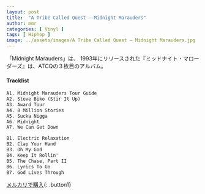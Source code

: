 ```yaml
---
layout: post
title:  "A Tribe Called Quest – Midnight Marauders"
author: mmr
categories: [ Vinyl ]
tags: [ Hiphop ]
image: ../assets/images/A Tribe Called Quest – Midnight Marauders.jpg
---
```


「Midnight Marauders」は、
1993年にリリースされた『ミッドナイト・マローダーズ』は、ATCQの３枚目のアルバム。


#### Tracklist
```md
A1. Midnight Marauders Tour Guide
A2. Steve Biko (Stir It Up)
A3. Award Tour
A4. 8 Million Stories
A5. Sucka Nigga
A6. Midnight
A7. We Can Get Down

B1. Electric Relaxation
B2. Clap Your Hand
B3. Oh My God
B4. Keep It Rollin'
B5. The Chase, Part II
B6. Lyrics To Go
B7. God Lives Through
```

[メルカリで購入](https://jp.mercari.com/item/m77760798156){: .button1}

